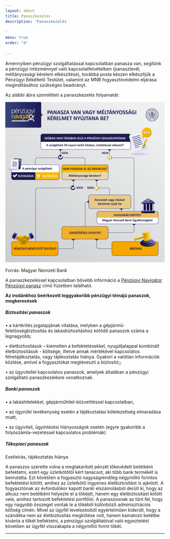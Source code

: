 ```yaml
---
layout: about
title: Panaszkezelés
description: 'Panaszkezelés

'
menu: true
order: "4"

---
```

Amennyiben pénzügyi szolgáltatással kapcsolatban panasza van, segítünk a pénzügyi intézménnyel való kapcsolatfelvételben (panaszlevél, méltányossági kérelem elkészítése), továbbá posta készen elkészítjük a Pénzügyi Békéltető Testület, valamint az MNB fogyasztóvédelmi eljárása megindításához szükséges beadványt.

Az alábbi ábra szemlélteti a panaszkezelés folyamatát:

![](/uploads/1-pm-infografika-panasz.jpg)

Forrás: Magyar Nemzeti Bank

A panaszkezeléssel kapcsolatban bővebb információ a [Pénzügyi Navigátor Pénzügyi panasz](https://www.mnb.hu/letoltes/penzugyi-panasz.pdf) című füzetben található.

**Az irodánkhoz beérkezett leggyakoribb pénzügyi témájú panaszok, megkeresések**

##### Biztosítási panaszok

• a kártérítés jogalapjának vitatása, melyben a gépjármű- felelősségbiztosítás és lakásbiztosításhoz kötődő panaszok száma a legnagyobb;

• életbiztosítások – kiemelten a befektetésekkel, nyugdíjalappal kombinált életbiztosítások - költsége, illetve annak mértékével kapcsolatos félretájékoztatás, vagy tájékoztatás hiánya. Gyakori a valótlan információk közlése, amivel a fogyasztókat megtéveszti a biztosító;~~,~~

• az ügyvitellel kapcsolatos panaszok, amelyek általában a pénzügyi szolgáltató panaszkezelésre vonatkoznak.

##### Banki panaszok

• a lakáshitelekkel, gépjárműhitel-közvetítéssel kapcsolatban,

• az ügynöki tevékenység esetén a tájékoztatási kötelezettség elmaradása miatt,

• az ügyviteli, ügyintézési hiányosságok esetén (egyre gyakoribb a folyószámla-vezetéssel kapcsolatos problémák)

##### Tőkepiaci panaszok

Esetleírás, tájékoztatás hiánya

A panaszos szerette volna a megtakarított pénzét tőkevédett betétként befektetni, ezért egy üzletkötőtől kért tanácsot, aki több bank termékét is bemutatta. Ezt követően a fogyasztó nagyságrendileg négymillió forintos befektetést kötött, amihez az üzletkötő ingyenes életbiztosítást is ajánlott. A fogyasztónak az évfordulókor kapott banki elszámolásból derült ki, hogy az alkusz nem betétként helyezte el a tőkéjét, hanem egy életbiztosítást kötött vele, amihez tartozott befektetési portfólió. A panaszosnak az tűnt fel, hogy egy nagyobb összeget vontak le a tőkéből különböző adminisztrációs költség címén. Mivel az ügyfél levelezésiből egyértelműen kiderült, hogy a szándéka nem az életbiztosítás megkötése volt, hanem kamatozó betétbe kívánta a tőkét befektetni, a pénzügyi szolgáltatóval való egyeztetést követően az ügyfél visszakapta a négymillió forint tőkét.

***
